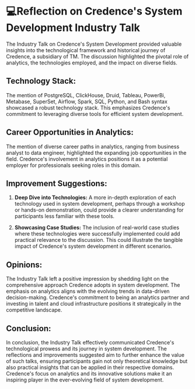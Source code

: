 # 💻Reflection on Credence's System Development Industry Talk

The Industry Talk on Credence's System Development provided valuable insights into the technological framework and historical journey of Credence, a subsidiary of TM. The discussion highlighted the pivotal role of analytics, the technologies employed, and the impact on diverse fields. 

## Technology Stack:
The mention of PostgreSQL, ClickHouse, Druid, Tableau, PowerBi, Metabase, SuperSet, Airflow, Spark, SQL, Python, and Bash syntax showcased a robust technology stack. This emphasizes Credence's commitment to leveraging diverse tools for efficient system development.

## Career Opportunities in Analytics:
The mention of diverse career paths in analytics, ranging from business analyst to data engineer, highlighted the expanding job opportunities in the field. Credence's involvement in analytics positions it as a potential employer for professionals seeking roles in this domain.


## Improvement Suggestions:

1. **Deep Dive into Technologies:**
A more in-depth exploration of each technology used in system development, perhaps through a workshop or hands-on demonstration, could provide a clearer understanding for participants less familiar with these tools.

2. **Showcasing Case Studies:**
The inclusion of real-world case studies where these technologies were successfully implemented could add practical relevance to the discussion. This could illustrate the tangible impact of Credence's system development in different scenarios.

## Opinions:

The Industry Talk left a positive impression by shedding light on the comprehensive approach Credence adopts in system development. The emphasis on analytics aligns with the evolving trends in data-driven decision-making. Credence's commitment to being an analytics partner and investing in talent and cloud infrastructure positions it strategically in the competitive landscape.

## Conclusion:

In conclusion, the Industry Talk effectively communicated Credence's technological prowess and its journey in system development. The reflections and improvements suggested aim to further enhance the value of such talks, ensuring participants gain not only theoretical knowledge but also practical insights that can be applied in their respective domains. Credence's focus on analytics and its innovative solutions make it an inspiring player in the ever-evolving field of system development.
